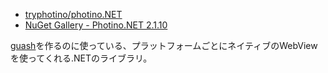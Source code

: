 - [tryphotino/photino.NET](https://github.com/tryphotino/photino.NET)
- [NuGet Gallery - Photino.NET 2.1.10](https://www.nuget.org/packages/Photino.NET/)

[guash](guash.md)を作るのに使っている、プラットフォームごとにネイティブのWebViewを使ってくれる.NETのライブラリ。